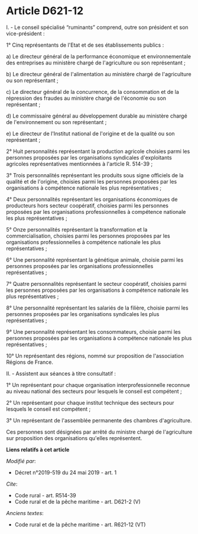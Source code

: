 # Article D621-12

I. - Le conseil spécialisé “ruminants” comprend, outre son président et son vice-président :

1° Cinq représentants de l'Etat et de ses établissements publics :

a) Le directeur général de la performance économique et environnementale des entreprises au ministère chargé de l'agriculture
ou son représentant ;

b) Le directeur général de l'alimentation au ministère chargé de l'agriculture ou son représentant ;

c) Le directeur général de la concurrence, de la consommation et de la répression des fraudes au ministère chargé de
l'économie ou son représentant ;

d) Le commissaire général au développement durable au ministère chargé de l'environnement ou son représentant ;

e) Le directeur de l'Institut national de l'origine et de la qualité ou son représentant ;

2° Huit personnalités représentant la production agricole choisies parmi les personnes proposées par les organisations
syndicales d'exploitants agricoles représentatives mentionnées à l'article R. 514-39 ;

3° Trois personnalités représentant les produits sous signe officiels de la qualité et de l'origine, choisies parmi les
personnes proposées par les organisations à compétence nationale les plus représentatives ;

4° Deux personnalités représentant les organisations économiques de producteurs hors secteur coopératif, choisies parmi les
personnes proposées par les organisations professionnelles à compétence nationale les plus représentatives ;

5° Onze personnalités représentant la transformation et la commercialisation, choisies parmi les personnes proposées par les
organisations professionnelles à compétence nationale les plus représentatives ;

6° Une personnalité représentant la génétique animale, choisie parmi les personnes proposées par les organisations
professionnelles représentatives ;

7° Quatre personnalités représentant le secteur coopératif, choisies parmi les personnes proposées par les organisations à
compétence nationale les plus représentatives ;

8° Une personnalité représentant les salariés de la filière, choisie parmi les personnes proposées par les organisations
syndicales les plus représentatives ;

9° Une personnalité représentant les consommateurs, choisie parmi les personnes proposées par les organisations à compétence
nationale les plus représentatives ;

10° Un représentant des régions, nommé sur proposition de l'association Régions de France.

II. - Assistent aux séances à titre consultatif :

1° Un représentant pour chaque organisation interprofessionnelle reconnue au niveau national des secteurs pour lesquels le
conseil est compétent ;

2° Un représentant pour chaque institut technique des secteurs pour lesquels le conseil est compétent ;

3° Un représentant de l'assemblée permanente des chambres d'agriculture.

Ces personnes sont désignées par arrêté du ministre chargé de l'agriculture sur proposition des organisations qu'elles
représentent.

**Liens relatifs à cet article**

_Modifié par_:

  - Décret n°2019-519 du 24 mai 2019 - art. 1

_Cite_:

  - Code rural - art. R514-39
  - Code rural et de la pêche maritime - art. D621-2 (V)

_Anciens textes_:

  - Code rural et de la pêche maritime - art. R621-12 (VT)
